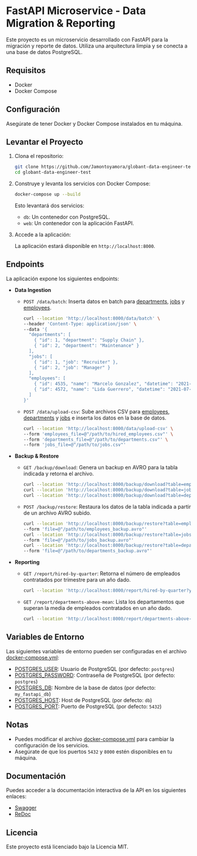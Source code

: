 # FastAPI Microservice - Data Migration & Reporting

Este proyecto es un microservicio desarrollado con FastAPI para la migración y reporte de datos. Utiliza una arquitectura limpia y se conecta a una base de datos PostgreSQL.

## Requisitos

- Docker
- Docker Compose

## Configuración

Asegúrate de tener Docker y Docker Compose instalados en tu máquina.

## Levantar el Proyecto

1. Clona el repositorio:

    ```sh
    git clone https://github.com/Jamontoyamora/globant-data-engineer-test
    cd globant-data-engineer-test
    ```

2. Construye y levanta los servicios con Docker Compose:

    ```sh
    docker-compose up --build
    ```

    Esto levantará dos servicios:
    - `db`: Un contenedor con PostgreSQL.
    - `web`: Un contenedor con la aplicación FastAPI.

3. Accede a la aplicación:

    La aplicación estará disponible en `http://localhost:8000`.

## Endpoints

La aplicación expone los siguientes endpoints:

- **Data Ingestion**
  - `POST /data/batch`: Inserta datos en batch para [departments](http://_vscodecontentref_/0), [jobs](http://_vscodecontentref_/1) y [employees](http://_vscodecontentref_/2).
    ```sh
    curl --location 'http://localhost:8000/data/batch' \
    --header 'Content-Type: application/json' \
    --data '{
      "departments": [
        { "id": 1, "department": "Supply Chain" },
        { "id": 2, "department": "Maintenance" }
      ],
      "jobs": [
        { "id": 1, "job": "Recruiter" },
        { "id": 2, "job": "Manager" }
      ],
      "employees": [
        { "id": 4535, "name": "Marcelo Gonzalez", "datetime": "2021-07-27T16:02:08Z", "department_id": 1, "job_id": 2 },
        { "id": 4572, "name": "Lida Guerrero", "datetime": "2021-07-27T19:04:09Z", "department_id": 1, "job_id": 2 }
      ]
    }'
    ```
  - `POST /data/upload-csv`: Sube archivos CSV para [employees](http://_vscodecontentref_/3), [departments](http://_vscodecontentref_/4) y [jobs](http://_vscodecontentref_/5) e inserta los datos en la base de datos.
    ```sh
    curl --location 'http://localhost:8000/data/upload-csv' \
    --form 'employees_file=@"/path/to/hired_employees.csv"' \
    --form 'departments_file=@"/path/to/departments.csv"' \
    --form 'jobs_file=@"/path/to/jobs.csv"'
    ```

- **Backup & Restore**
  - `GET /backup/download`: Genera un backup en AVRO para la tabla indicada y retorna el archivo.
    ```sh
    curl --location 'http://localhost:8000/backup/download?table=employees'
    curl --location 'http://localhost:8000/backup/download?table=jobs'
    curl --location 'http://localhost:8000/backup/download?table=departments'
    ```
  - `POST /backup/restore`: Restaura los datos de la tabla indicada a partir de un archivo AVRO subido.
    ```sh
    curl --location 'http://localhost:8000/backup/restore?table=employees' \
    --form 'file=@"/path/to/employees_backup.avro"'
    curl --location 'http://localhost:8000/backup/restore?table=jobs' \
    --form 'file=@"/path/to/jobs_backup.avro"'
    curl --location 'http://localhost:8000/backup/restore?table=departments' \
    --form 'file=@"/path/to/departments_backup.avro"'
    ```

- **Reporting**
  - `GET /report/hired-by-quarter`: Retorna el número de empleados contratados por trimestre para un año dado.
    ```sh
    curl --location 'http://localhost:8000/report/hired-by-quarter?year=2021'
    ```
  - `GET /report/departments-above-mean`: Lista los departamentos que superan la media de empleados contratados en un año dado.
    ```sh
    curl --location 'http://localhost:8000/report/departments-above-mean?year=2021'
    ```

## Variables de Entorno

Las siguientes variables de entorno pueden ser configuradas en el archivo [docker-compose.yml](http://_vscodecontentref_/6):

- [POSTGRES_USER](http://_vscodecontentref_/7): Usuario de PostgreSQL (por defecto: `postgres`)
- [POSTGRES_PASSWORD](http://_vscodecontentref_/8): Contraseña de PostgreSQL (por defecto: `postgres`)
- [POSTGRES_DB](http://_vscodecontentref_/9): Nombre de la base de datos (por defecto: `my_fastapi_db`)
- [POSTGRES_HOST](http://_vscodecontentref_/10): Host de PostgreSQL (por defecto: `db`)
- [POSTGRES_PORT](http://_vscodecontentref_/11): Puerto de PostgreSQL (por defecto: `5432`)

## Notas

- Puedes modificar el archivo [docker-compose.yml](http://_vscodecontentref_/12) para cambiar la configuración de los servicios.
- Asegúrate de que los puertos `5432` y `8000` estén disponibles en tu máquina.

## Documentación

Puedes acceder a la documentación interactiva de la API en los siguientes enlaces:
- [Swagger](http://localhost:8000/docs)
- [ReDoc](http://localhost:8000/redoc)

## Licencia

Este proyecto está licenciado bajo la Licencia MIT.